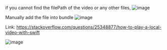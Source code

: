if you cannot find the filePath of the video or any other files,
![image](https://user-images.githubusercontent.com/81428296/150696008-88517e55-fe3e-4c75-933a-bd341f7d0b5d.png)

Manually add the file into bundle
![image](https://user-images.githubusercontent.com/81428296/150696020-2514da7b-1236-47e0-951a-8130f61f8991.png)

Link: https://stackoverflow.com/questions/25348877/how-to-play-a-local-video-with-swift

![image](https://user-images.githubusercontent.com/81428296/150696043-3965cb18-1a7a-4b62-a9fe-706d50e37d67.png)

